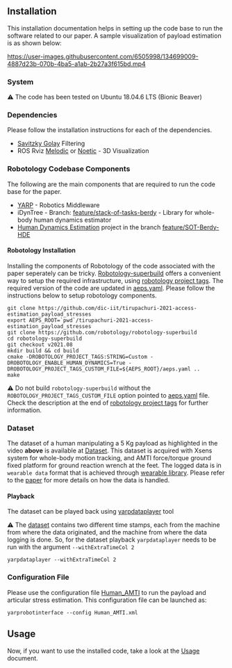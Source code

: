 ## Installation

This installation documentation helps in setting up the code base to run the software related to our paper. A sample visualization of payload estimation is as shown below:


<p align="center">

https://user-images.githubusercontent.com/6505998/134699009-4887d23b-070b-4ba5-a1ab-2b27a3f615bd.mp4

</p>

### System

⚠️ The code has been tested on Ubuntu 18.04.6 LTS (Bionic Beaver)

### Dependencies

Please follow the installation instructions for each of the dependencies.

- [Savitzky Golay](https://github.com/arntanguy/gram_savitzky_golay#installation) Filtering
- ROS Rviz [Melodic](http://wiki.ros.org/melodic/Installation/Ubuntu) or [Noetic](http://wiki.ros.org/noetic/Installation/Ubuntu) - 3D Visualization

### Robotology Codebase Components

The following are the main components that are required to run the code base for the paper.

- [YARP](https://github.com/robotology/yarp) - Robotics Middleware
- iDynTree - Branch: [feature/stack-of-tasks-berdy](https://github.com/ami-iit/idyntree-hde-fork/tree/feature/stack-of-tasks-berdy) - Library for whole-body human dynamics estimator
- [Human Dynamics Estimation](https://github.com/robotology/human-dynamics-estimation) project in the branch [feature/SOT-Berdy-HDE](https://github.com/robotology/human-dynamics-estimation/tree/feature/SOT-Berdy-HDE)

#### Robotology Installation

Installing the components of Robotology of the code associated with the paper seperately can be tricky. [Robotology-superbuild](https://github.com/robotology/robotology-superbuild) offers a convenient way to setup the required infrastructure, using [robotology project tags](https://github.com/robotology/robotology-superbuild/blob/master/doc/change-project-tags.md). The required version of the code are updated in [aeps.yaml](./aeps.yaml). Please follow the instructions below to setup robotology components.

```
git clone https://github.com/dic-iit/tirupachuri-2021-access-estimation_payload_stresses
export AEPS_ROOT=`pwd`/tirupachuri-2021-access-estimation_payload_stresses
git clone https://github.com/robotology/robotology-superbuild
cd robotology-superbuild
git checkout v2021.08
mkdir build && cd build
cmake -DROBOTOLOGY_PROJECT_TAGS:STRING=Custom -DROBOTOLOGY_ENABLE_HUMAN_DYNAMICS=True -DROBOTOLOGY_PROJECT_TAGS_CUSTOM_FILE=${AEPS_ROOT}/aeps.yaml ..
make
```

⚠️ Do not build `robotology-superbuild` without the `ROBOTOLOGY_PROJECT_TAGS_CUSTOM_FILE` option pointed to [aeps.yaml](./aeps.yaml) file. Check the description at the end of [robotology project tags](https://github.com/robotology/robotology-superbuild/blob/master/doc/change-project-tags.md) for further information.

### Dataset

The dataset of a human manipulating a 5 Kg payload as highlighted in the video **above** is available at [Dataset](./dataset). This dataset is acquired with Xsens system for whole-body motion tracking, and AMTI force/torque ground fixed platform for ground reaction wrench at the feet. The logged data is in `wearable data` format that is achieved through [wearable library](https://github.com/robotology/wearables). Please refer to the [paper](https://ieeexplore.ieee.org/abstract/document/9526592) for more details on how the data is handled.

#### Playback

The dataset can be played back using [yarpdataplayer](https://www.yarp.it/latest/yarpdataplayer.html) tool

:warning: The [dataset](./dataset) contains two different time stamps, each from the machine from where the data originated, and the machine from where the data logging is done. So, for the dataset playback `yarpdataplayer` needs to be run with the argument `--withExtraTimeCol 2`

```
yarpdataplayer --withExtraTimeCol 2
```

### Configuration File

Please use the configuration file [Human_AMTI](https://github.com/robotology/human-dynamics-estimation/blob/feature/SOT-Berdy-HDE/conf/xml/Human_AMTI.xml) to run the payload and articular stress estimation. This configuration file can be launched as:

```
yarprobotinterface --config Human_AMTI.xml
```

## Usage

Now, if you want to use the installed code, take a look at the [Usage](./usage.md) document.


